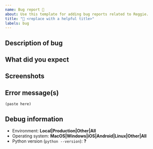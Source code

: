 ```yaml
---
name: Bug report 🐞
about: Use this template for adding bug reports related to Reggie.
title: "🐞 <replace with a helpful title>"
labels: bug
---
```


<!--
Thanks for the bug report!

Try to fill in as much information as you can, as this will be the best way for us to be able to address the issue.  But don't worry if you can't fill something in.

These are just comments and won't show up in the issue when saved.
-->

## Description of bug

<!-- Replace: Description about what happened -->

<!--
Specific instructions on how to reproduce

- First step
- Second step...
-->

## What did you expect

<!-- Replace: Describe what you expected to happen, even if it is "I didn't expect an error to pop up" -->

## Screenshots

<!-- Replace: Screenshots can be very helpful in figuring out bugs -->

## Error message(s)

<!-- Replace: Copy relevant error message and stack trace here -->

```
(paste here)
```

## Debug information

- Environment: **Local|Production|Other|All**
- Operating system: **MacOS|Windows|iOS|Android|Linux|Other|All**
- Python version (`python --version`): **?**
<!-- Replace: Other relevant debug information -->